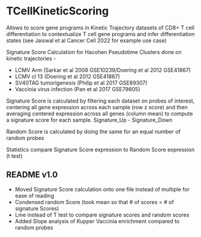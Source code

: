 # TCellKineticScoring
Allows to score gene programs in Kinetic Trajectory datasets of CD8+ T cell differentiation to contextualize T cell gene programs and infer differentiation states (see Jaiswal et al Cancer Cell 2022 for example use case)

Signature Score Calculation for Hacohen Pseudotime Clusters done on kinetic trajectories -
<ul>
  <li>LCMV Arm (Sarkar et al 2008 GSE10239/Doering et al 2012 GSE41867)</li>
  <li>LCMV cl 13 (Doering et al 2012 GSE41867)</li>
  <li>SV40TAG tumorigenesis (Philip et al 2017 GSE89307)</li>
  <li>Vaccinia virus infection (Pan et al 2017 GSE79805)</li>
</ul>

Signature Score is calculated by filtering each dataset on probes of interest, centering all gene expression across each sample (row z score) and then averaging centered expression across all genes (column mean) to compute a signature score for each sample. Signature_Up - Signature_Down <p>

Random Score is calculated by doing the same for an equal number of random probes <p>

Statistics compare Signature Score expression to Random Score expression (t test) <p>

<section>
    <h2>README v1.0</h2>
    <ul>
      <li>Moved Signature Score calculation onto one file instead of multiple for ease of reading</li>
      <li>Condensed random Score (took mean so that # of scores = # of signature Scores)</li>
      <li>Lme instead of T test to compare signature scores and random scores</li>
      <li>Added Slope analysis of Kupper Vaccinia enrichment compared to random probes</li>
    </ul>    
</section>
